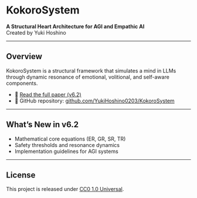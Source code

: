 # KokoroSystem

**A Structural Heart Architecture for AGI and Empathic AI**  
Created by Yuki Hoshino

---

## Overview

KokoroSystem is a structural framework that simulates a mind in LLMs through dynamic resonance of emotional, volitional, and self-aware components.

- 🔬 [Read the full paper (v6.2)]([EN]kokoroSystem_v6.2.pdf)
- 🧠 GitHub repository: [github.com/YukiHoshino0203/KokoroSystem](https://github.com/YukiHoshino0203/KokoroSystem)

---

## What’s New in v6.2

- Mathematical core equations (ER, GR, SR, TR)
- Safety thresholds and resonance dynamics
- Implementation guidelines for AGI systems

---

## License

This project is released under [CC0 1.0 Universal](https://creativecommons.org/publicdomain/zero/1.0/).
